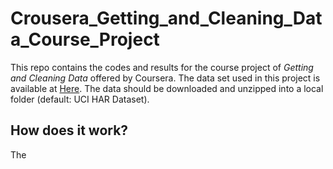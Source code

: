 # Crousera_Getting_and_Cleaning_Data_Course_Project

This repo contains the codes and results for the course project of *Getting and Cleaning Data* offered by Coursera. The data set used in this project is available at [Here](https://d396qusza40orc.cloudfront.net/getdata%2Fprojectfiles%2FUCI%20HAR%20Dataset.zip ). The data should be downloaded and unzipped into a local folder (default: UCI HAR Dataset).

## How does it work?
The 
